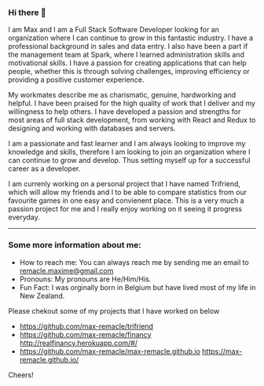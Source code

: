 ### Hi there 👋
<!--
**max-remacle/max-remacle** is a ✨ _special_ ✨ repository because its `README.md` (this file) appears on your GitHub profile.

Here are some ideas to get you started:

- 🔭 I’m currently working on ...
- 🌱 I’m currently learning ...
- 👯 I’m looking to collaborate on ...
- 🤔 I’m looking for help with ...
- 💬 Ask me about ...
- 📫 How to reach me: ...
- 😄 Pronouns: ...
- ⚡ Fun fact: ...
-->
I am Max and I am a Full Stack Software Developer looking for an organization where I can continue to grow in this fantastic industry.
I have a professional background in sales and data entry. I also have been a part if
the management team at Spark, where I learned administration
skills and motivational skills. I have a passion for creating
applications that can help people, whether this is through
solving challenges, improving efficiency or providing a positive
customer experience.

My workmates describe me as charismatic, genuine,
hardworking and helpful. I have been praised for the high
quality of work that I deliver and my willingness to help others.
I have developed a passion and strengths for most areas of
full stack development, from working with React and Redux to
designing and working with databases and servers.

I am a passionate and fast learner and I am always looking to
improve my knowledge and skills, therefore I am looking to
join an organization where I can continue to grow and develop.
Thus setting myself up for a successful career as a developer.

I am currenly working on a personal project that I have named Trifriend, which will allow my friends and I to be able to compare statistics from our favourite games in 
one easy and convienent place. This is a very much a passion project for me and I really enjoy working on it seeing it progress everyday.

_______________________________________________________________________________________________________________________________________________

### Some more information about me:
* How to reach me: You can always reach me by sending me an email to remacle.maxime@gmail.com
* Pronouns: My pronouns are He/Him/His.
* Fun Fact: I was orginally born in Belgium but have lived most of my life in New Zealand.

Please chekout some of my projects that I have worked on below
* https://github.com/max-remacle/trifriend
* https://github.com/max-remacle/financy
  http://realfinancy.herokuapp.com/#/
* https://github.com/max-remacle/max-remacle.github.io
  https://max-remacle.github.io/

Cheers!
